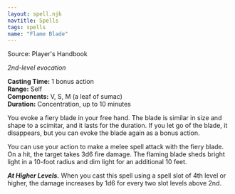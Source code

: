 ```yaml
---
layout: spell.njk
navtitle: Spells
tags: spells
name: "Flame Blade"
---
```

Source: Player's Handbook

_2nd-level evocation_

**Casting Time:** 1 bonus action  
**Range:** Self  
**Components:** V, S, M (a leaf of sumac)  
**Duration:** Concentration, up to 10 minutes

You evoke a fiery blade in your free hand. The blade is similar in size and shape to a scimitar, and it lasts for the duration. If you let go of the blade, it disappears, but you can evoke the blade again as a bonus action.

You can use your action to make a melee spell attack with the fiery blade. On a hit, the target takes 3d6 fire damage. The flaming blade sheds bright light in a 10-foot radius and dim light for an additional 10 feet.

**_At Higher Levels._** When you cast this spell using a spell slot of 4th level or higher, the damage increases by 1d6 for every two slot levels above 2nd.